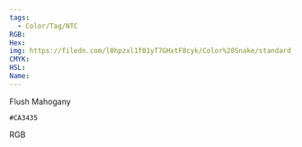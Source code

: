 ```yaml
---
tags:
  - Color/Tag/NTC
RGB:
Hex:
img: https://filedn.com/l0hpzxl1f01yT7GHxtF8cyk/Color%20Snake/standard_csv_to_svg/%23/CA3435.svg
CMYK:
HSL:
Name:
---
```

Flush Mahogany
```palette
#CA3435
```
RGB
